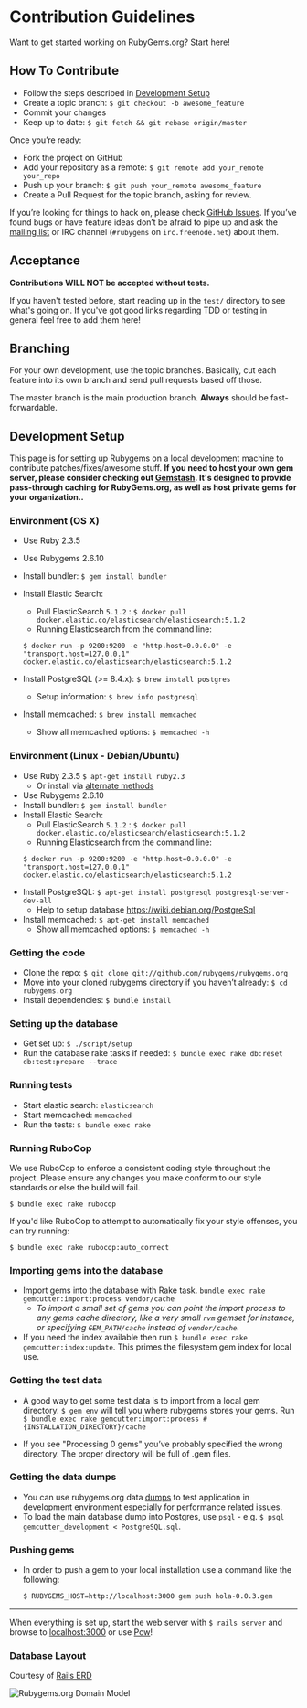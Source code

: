 # Contribution Guidelines

Want to get started working on RubyGems.org? Start here!

## How To Contribute

* Follow the steps described in [Development Setup](#development-setup)
* Create a topic branch: `$ git checkout -b awesome_feature`
* Commit your changes
* Keep up to date: `$ git fetch && git rebase origin/master`

Once you’re ready:

* Fork the project on GitHub
* Add your repository as a remote: `$ git remote add your_remote your_repo`
* Push up your branch: `$ git push your_remote awesome_feature`
* Create a Pull Request for the topic branch, asking for review.

If you’re looking for things to hack on, please check
[GitHub Issues](https://github.com/rubygems/rubygems.org/issues). If you’ve
found bugs or have feature ideas don’t be afraid to pipe up and ask the
[mailing list](https://groups.google.com/group/rubygems-org) or IRC channel
(`#rubygems` on `irc.freenode.net`) about them.

## Acceptance

**Contributions WILL NOT be accepted without tests.**

If you haven't tested before, start reading up in the `test/` directory to see
what's going on. If you've got good links regarding TDD or testing in general
feel free to add them here!

## Branching

For your own development, use the topic branches. Basically, cut each
feature into its own branch and send pull requests based off those.

The master branch is the main production branch. **Always** should be
fast-forwardable.

## Development Setup

This page is for setting up Rubygems on a local development machine to
contribute patches/fixes/awesome stuff. **If you need to host your own
gem server, please consider checking out
[Gemstash](https://github.com/bundler/gemstash). It's designed to
provide pass-through caching for RubyGems.org, as well as host private
gems for your organization..**

### Environment (OS X)

* Use Ruby 2.3.5
* Use Rubygems 2.6.10
* Install bundler: `$ gem install bundler`
* Install Elastic Search:
  * Pull ElasticSearch `5.1.2` : `$ docker pull docker.elastic.co/elasticsearch/elasticsearch:5.1.2`
  * Running Elasticsearch from the command line:
  ```
  $ docker run -p 9200:9200 -e "http.host=0.0.0.0" -e "transport.host=127.0.0.1" docker.elastic.co/elasticsearch/elasticsearch:5.1.2
  ```

* Install PostgreSQL (>= 8.4.x): `$ brew install postgres`
  * Setup information: `$ brew info postgresql`
* Install memcached: `$ brew install memcached`
  * Show all memcached options: `$ memcached -h`

### Environment (Linux - Debian/Ubuntu)

* Use Ruby 2.3.5 `$ apt-get install ruby2.3`
  * Or install via [alternate methods](https://www.ruby-lang.org/en/downloads/)
* Use Rubygems 2.6.10
* Install bundler: `$ gem install bundler`
* Install Elastic Search:
  * Pull ElasticSearch `5.1.2` : `$ docker pull docker.elastic.co/elasticsearch/elasticsearch:5.1.2`
  * Running Elasticsearch from the command line:
  ```
  $ docker run -p 9200:9200 -e "http.host=0.0.0.0" -e "transport.host=127.0.0.1" docker.elastic.co/elasticsearch/elasticsearch:5.1.2
  ```
* Install PostgreSQL: `$ apt-get install postgresql postgresql-server-dev-all`
  * Help to setup database <https://wiki.debian.org/PostgreSql>
* Install memcached: `$ apt-get install memcached`
  * Show all memcached options: `$ memcached -h`

### Getting the code

* Clone the repo: `$ git clone git://github.com/rubygems/rubygems.org`
* Move into your cloned rubygems directory if you haven’t already:
    `$ cd rubygems.org`
* Install dependencies:
    `$ bundle install`

### Setting up the database

* Get set up: `$ ./script/setup`
* Run the database rake tasks if needed:
    `$ bundle exec rake db:reset db:test:prepare --trace`

### Running tests

* Start elastic search: `elasticsearch`
* Start memcached: `memcached`
* Run the tests: `$ bundle exec rake`

### Running RuboCop

We use RuboCop to enforce a consistent coding style throughout the project.
Please ensure any changes you make conform to our style standards or else the
build will fail.

    $ bundle exec rake rubocop

If you'd like RuboCop to attempt to automatically fix your style offenses, you
can try running:

    $ bundle exec rake rubocop:auto_correct

### Importing gems into the database

* Import gems into the database with Rake task.
    `bundle exec rake gemcutter:import:process vendor/cache`
    * _To import a small set of gems you can point the import process to any
        gems cache directory, like a very small `rvm` gemset for instance, or
	specifying `GEM_PATH/cache` instead of `vendor/cache`._
* If you need the index available then run `$ bundle exec rake gemcutter:index:update`.
    This primes the filesystem gem index for local use.

### Getting the test data

* A good way to get some test data is to import from a local gem directory.
`$ gem env` will tell you where rubygems stores your gems. Run
`$ bundle exec rake gemcutter:import:process #{INSTALLATION_DIRECTORY}/cache`

* If you see "Processing 0 gems" you’ve probably specified the wrong
directory. The proper directory will be full of .gem files.

### Getting the data dumps
* You can use rubygems.org data [dumps](https://rubygems.org/pages/data) to test
application in development environment especially for performance related issues.
* To load the main database dump into Postgres, use `psql` - e.g. `$ psql gemcutter_development < PostgreSQL.sql`.

### Pushing gems

* In order to push a gem to your local installation use a command like
    the following:

    ``` bash
    $ RUBYGEMS_HOST=http://localhost:3000 gem push hola-0.0.3.gem
    ```
---

When everything is set up, start the web server with `$ rails server` and browse to
[localhost:3000](http://localhost:3000) or use [Pow](http://pow.cx)!

### Database Layout

Courtesy of [Rails ERD](https://voormedia.github.io/rails-erd/)

![Rubygems.org Domain Model](https://cdn.rawgit.com/rubygems/rubygems.org/master/doc/erd.svg)

